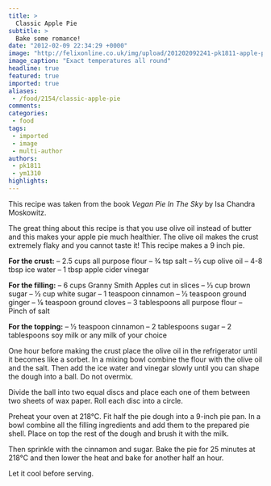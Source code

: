 ```yaml
---
title: >
  Classic Apple Pie
subtitle: >
  Bake some romance!
date: "2012-02-09 22:34:29 +0000"
image: "http://felixonline.co.uk/img/upload/201202092241-pk1811-apple-pie_-week-4.gif"
image_caption: "Exact temperatures all round"
headline: true
featured: true
imported: true
aliases:
 - /food/2154/classic-apple-pie
comments:
categories:
 - food
tags:
 - imported
 - image
 - multi-author
authors:
 - pk1811
 - ym1310
highlights:
---
```


This recipe was taken from the book _Vegan Pie In The Sky_ by Isa Chandra Moskowitz.

The great thing about this recipe is that you use olive oil instead of butter and this makes your apple pie much healthier. The olive oil makes the crust extremely flaky and you cannot taste it! This recipe makes a 9 inch pie.

__For the crust:__
 – 2.5 cups all purpose flour
 – 3⁄4 tsp salt
 – 2⁄3 cup olive oil
 – 4-8 tbsp ice water
 – 1 tbsp apple cider vinegar

__For the filling:__
 – 6 cups Granny Smith Apples cut in slices
 – 1⁄3 cup brown sugar
 – 1⁄2 cup white sugar
 – 1 teaspoon cinnamon
 – 1⁄2 teaspoon ground ginger
 – 1⁄8 teaspoon ground cloves
 – 3 tablespoons all purpose flour
 – Pinch of salt

__For the topping:__
 – 1⁄2 teaspoon cinnamon
 – 2 tablespoons sugar
 – 2 tablespoons soy milk or any milk of your choice

One hour before making the crust place the olive oil in the refrigerator until it becomes like a sorbet. In a mixing bowl combine the flour with the olive oil and the salt. Then add the ice water and vinegar slowly until you can shape the dough into a ball. Do not overmix.

Divide the ball into two equal discs and place each one of them between two sheets of wax paper. Roll each disc into a circle.

Preheat your oven at 218°C. Fit half the pie dough into a 9-inch pie pan. In a bowl combine all the filling ingredients and add them to the prepared pie shell. Place on top the rest of the dough and brush it with the milk.

Then sprinkle with the cinnamon and sugar. Bake the pie for 25 minutes at 218°C and then lower the heat and bake for another half an hour.

Let it cool before serving.
